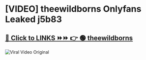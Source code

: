 
 # [VIDEO] theewildborns Onlyfans Leaked j5b83

## <h2><a href="https://clipsfans.com/theewildborns&ref=git">🔗 Click to LINKS ⏩⏩ 👉 🟢 theewildborns </a></h2>

<a href="https://clipsfans.com/theewildborns&ref=git" rel="nofollow" data-target="animated-image.originalLink"><img src="https://i.ibb.co.com/xMMVF88/686577567.gif" alt="Viral Video Original" style="max-width: 100%; display: inline-block;" data-target="animated-image.originalImage"></a>

